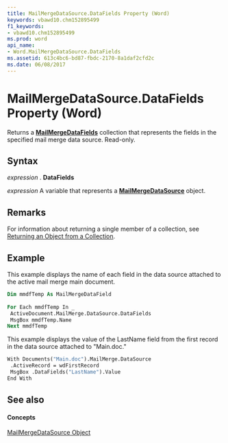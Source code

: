 ```yaml
---
title: MailMergeDataSource.DataFields Property (Word)
keywords: vbawd10.chm152895499
f1_keywords:
- vbawd10.chm152895499
ms.prod: word
api_name:
- Word.MailMergeDataSource.DataFields
ms.assetid: 613c4bc6-bd87-fbdc-2170-8a1daf2cfd2c
ms.date: 06/08/2017
---
```



# MailMergeDataSource.DataFields Property (Word)

Returns a **[MailMergeDataFields](mailmergedatafields-object-word.md)** collection that represents the fields in the specified mail merge data source. Read-only.


## Syntax

 _expression_ . **DataFields**

 _expression_ A variable that represents a **[MailMergeDataSource](mailmergedatasource-object-word.md)** object.


## Remarks

For information about returning a single member of a collection, see [Returning an Object from a Collection](http://msdn.microsoft.com/library/28f76384-f495-9640-a7c8-10ada3fac727%28Office.15%29.aspx).


## Example

This example displays the name of each field in the data source attached to the active mail merge main document.


```vb
Dim mmdfTemp As MailMergeDataField 
 
For Each mmdfTemp In _ 
 ActiveDocument.MailMerge.DataSource.DataFields 
 MsgBox mmdfTemp.Name 
Next mmdfTemp
```

This example displays the value of the LastName field from the first record in the data source attached to "Main.doc."




```vb
With Documents("Main.doc").MailMerge.DataSource 
 .ActiveRecord = wdFirstRecord 
 MsgBox .DataFields("LastName").Value 
End With
```


## See also


#### Concepts


[MailMergeDataSource Object](mailmergedatasource-object-word.md)

